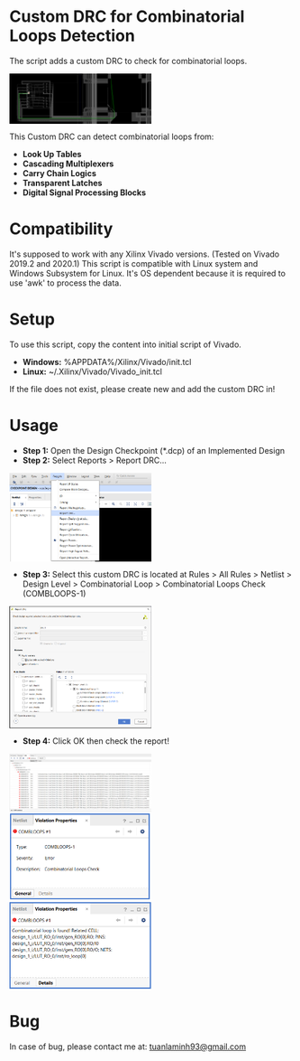 # Custom DRC for Combinatorial Loops Detection

The script adds a custom DRC to check for combinatorial loops.

<img align="center" width="50%" src="./images/Report_Highlight.png">

This Custom DRC can detect combinatorial loops from:
- **Look Up Tables**
- **Cascading Multiplexers**
- **Carry Chain Logics**
- **Transparent Latches**
- **Digital Signal Processing Blocks**

# Compatibility

It's supposed to work with any Xilinx Vivado versions. (Tested on Vivado 2019.2 and 2020.1)
This script is compatible with Linux system and Windows Subsystem for Linux.
It's OS dependent because it is required to use 'awk' to process the data.

# Setup

To use this script, copy the content into initial script of Vivado.
- **Windows:** %APPDATA%/Xilinx/Vivado/init.tcl
- **Linux:** ~/.Xilinx/Vivado/Vivado_init.tcl

If the file does not exist, please create new and add the custom DRC in!

# Usage

- **Step 1:** Open the Design Checkpoint (*.dcp) of an Implemented Design
- **Step 2:** Select Reports > Report DRC...

<img align="center" width="50%" src="./images/Select_Report_DRC.png">

- **Step 3:** Select this custom DRC is located at Rules > All Rules > Netlist > Design Level > Combinatorial Loop > Combinatorial Loops Check (COMBLOOPS-1)

<img align="center" width="50%" src="./images/Report_DRC.png">

- **Step 4:** Click OK then check the report!

<img align="center" width="50%" src="./images/DRC_tab.png">
<img align="center" width="50%" src="./images/Report_General.png">
<img align="center" width="50%" src="./images/Report_Details.png">

# Bug

In case of bug, please contact me at: tuanlaminh93@gmail.com
